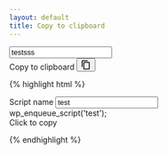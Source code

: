 ```yaml
---
layout: default
title: Copy to clipboard
---
```

<!-- <style>
.dp__copy-to-clip{
    background: red;
}
</style> -->

<div class="dp__copy-to-clip dp__input"> 
    <input type="text" name="script_name[]" value="testsss" /> 
    <div class="dp__copy-to-clip tooltip"> 
        <span>Copy to clipboard</span>
        <button href="#" class="dp__btn dp__btn-icon">
            <svg xmlns="http://www.w3.org/2000/svg" height="18px" viewBox="0 0 24 24" width="18px" fill="#000000"><path d="M0 0h24v24H0z" fill="none"/><path d="M16 1H4c-1.1 0-2 .9-2 2v14h2V3h12V1zm3 4H8c-1.1 0-2 .9-2 2v14c0 1.1.9 2 2 2h11c1.1 0 2-.9 2-2V7c0-1.1-.9-2-2-2zm0 16H8V7h11v14z"/></svg>
        </button>
    </div> 
</div> 

<script>
   // copy scripts manager enqueue code
   function copyToClipboardDplugins(element) {
       var sel, range;
       var el = jQuery(element)[0];
       if (window.getSelection && document.createRange) { //Browser compatibility
         sel = window.getSelection();
         if(sel.toString() == ''){ //no text selection
            window.setTimeout(function(){
               range = document.createRange(); //range object
               range.selectNodeContents(el); //sets Range
               sel.removeAllRanges(); //remove all ranges from selection
               sel.addRange(range);//add Range to a Selection.
           },1);
         }
       }else if (document.selection) { //older ie
           sel = document.selection.createRange();
           if(sel.text == ''){ //no text selection
               range = document.body.createTextRange();//Creates TextRange object
               range.moveToElementText(el);//sets Range
               range.select(); //make selection.
           }
       }
       var $temp = jQuery("<input>");
       jQuery("body").append($temp);
       $temp.val(jQuery(element).text()).select();
       document.execCommand("copy");
       $temp.remove();
   }
   jQuery(document).ready(function(){
      jQuery(document).on("click", ".reg-shortcode", function(){
        var currObj = jQuery(this);
        copyToClipboardDplugins(jQuery(currObj).find('input'));
        jQuery(currObj).find("span").html("Copied");
        setTimeout(function(){
            jQuery(currObj).find("span").html("Click to copy");
        }, 3000);
      });
   });
</script>


{% highlight html %}

<div class="script-row__edit"> 
   <div class="font-field swk-field"> 
    <label>Script name</label> 
    <input type="text" name="script_name[]" value="test" /> 
   </div> 
   <div class="swk-field reg-shortcode"> 
    <div class="reg-enq">
     wp_enqueue_script('test'); 
    </div> 
    <span>Click to copy</span> 
   </div> 
</div>

<script>
   // copy scripts manager enqueue code
   function copyToClipboardDplugins(element) {
       var sel, range;
       var el = jQuery(element)[0];
       if (window.getSelection && document.createRange) { //Browser compatibility
         sel = window.getSelection();
         if(sel.toString() == ''){ //no text selection
            window.setTimeout(function(){
               range = document.createRange(); //range object
               range.selectNodeContents(el); //sets Range
               sel.removeAllRanges(); //remove all ranges from selection
               sel.addRange(range);//add Range to a Selection.
           },1);
         }
       }else if (document.selection) { //older ie
           sel = document.selection.createRange();
           if(sel.text == ''){ //no text selection
               range = document.body.createTextRange();//Creates TextRange object
               range.moveToElementText(el);//sets Range
               range.select(); //make selection.
           }
       }
       var $temp = jQuery("<input>");
       jQuery("body").append($temp);
       $temp.val(jQuery(element).text()).select();
       document.execCommand("copy");
       $temp.remove();
   }
   jQuery(document).ready(function(){
      jQuery(document).on("click", ".reg-shortcode", function(){
        var currObj = jQuery(this);
        copyToClipboardDplugins(jQuery(currObj).find('.reg-enq'));
        jQuery(currObj).find("span").html("Copied");
        setTimeout(function(){
            jQuery(currObj).find("span").html("Click to copy");
        }, 3000);
      });
   });
</script>
{% endhighlight %}